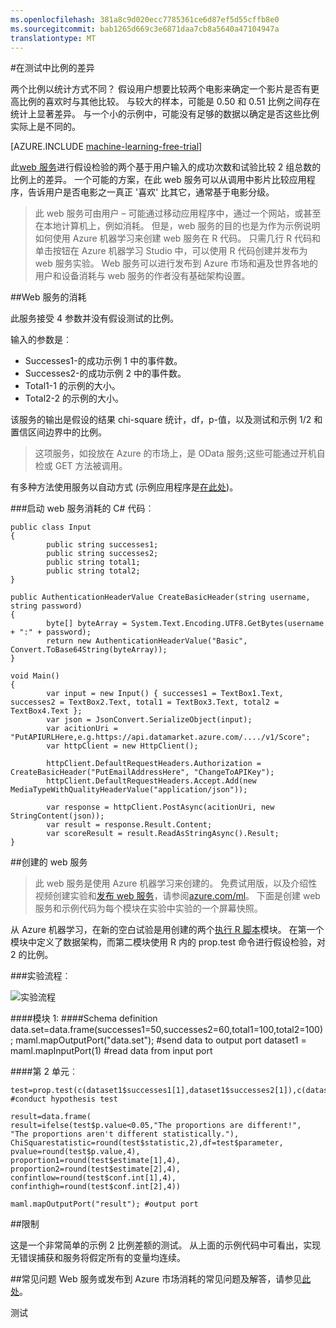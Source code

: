 ```yaml
---
ms.openlocfilehash: 381a8c9d020ecc7785361ce6d87ef5d55cffb8e0
ms.sourcegitcommit: bab1265d669c3e6871daa7cb8a5640a47104947a
translationtype: MT
---
```

<properties 
    pageTitle="差额比例测试 |Microsoft Azure" 
    description="在测试中比例的差异" 
    services="machine-learning" 
    documentationCenter="" 
    authors="aniedea" 
    manager="paulettm" 
    editor="cgronlun"/>

<tags 
    ms.service="machine-learning" 
    ms.workload="data-services" 
    ms.tgt_pltfrm="na" 
    ms.devlang="na" 
    ms.topic="article" 
    ms.date="09/02/2015" 
    ms.author="jaymathe"/> 


#在测试中比例的差异


两个比例以统计方式不同？ 假设用户想要比较两个电影来确定一个影片是否有更高比例的喜欢时与其他比较。 与较大的样本，可能是 0.50 和 0.51 比例之间存在统计上显著差异。 与一个小的示例中，可能没有足够的数据以确定是否这些比例实际上是不同的。 


[AZURE.INCLUDE [machine-learning-free-trial](../../includes/machine-learning-free-trial.md)]

此[web 服务]( https://datamarket.azure.com/dataset/aml_labs/prop_test)进行假设检验的两个基于用户输入的成功次数和试验比较 2 组总数的比例上的差异。 一个可能的方案，在此 web 服务可以从调用中影片比较应用程序，告诉用户是否电影之一真正 '喜欢' 比其它，通常基于电影分级。

>此 web 服务可由用户 – 可能通过移动应用程序中，通过一个网站，或甚至在本地计算机上，例如消耗。 但是，web 服务的目的也是为作为示例说明如何使用 Azure 机器学习来创建 web 服务在 R 代码。 只需几行 R 代码和单击按钮在 Azure 机器学习 Studio 中，可以使用 R 代码创建并发布为 web 服务实验。 Web 服务可以进行发布到 Azure 市场和遍及世界各地的用户和设备消耗与 web 服务的作者没有基础架构设置。


##Web 服务的消耗

此服务接受 4 参数并没有假设测试的比例。

输入的参数是︰

* Successes1-的成功示例 1 中的事件数。
* Successes2-的成功示例 2 中的事件数。
* Total1-1 的示例的大小。
* Total2-2 的示例的大小。

该服务的输出是假设的结果 chi-square 统计，df，p-值，以及测试和示例 1/2 和置信区间边界中的比例。

>这项服务，如投放在 Azure 的市场上，是 OData 服务;这些可能通过开机自检或 GET 方法被调用。 

有多种方法使用服务以自动方式 (示例应用程序是[在此处](http://microsoftazuremachinelearning.azurewebsites.net/DifferenceInProportionsTest.aspx ))。

###启动 web 服务消耗的 C# 代码︰

    public class Input
    {
            public string successes1;
            public string successes2;
            public string total1;
            public string total2;
    }
    
    public AuthenticationHeaderValue CreateBasicHeader(string username, string password)
    {
            byte[] byteArray = System.Text.Encoding.UTF8.GetBytes(username + ":" + password);
            return new AuthenticationHeaderValue("Basic", Convert.ToBase64String(byteArray));
    }

    void Main()
    {
            var input = new Input() { successes1 = TextBox1.Text, successes2 = TextBox2.Text, total1 = TextBox3.Text, total2 = TextBox4.Text };
            var json = JsonConvert.SerializeObject(input);
            var acitionUri = "PutAPIURLHere,e.g.https://api.datamarket.azure.com/..../v1/Score";
            var httpClient = new HttpClient();
    
            httpClient.DefaultRequestHeaders.Authorization = CreateBasicHeader("PutEmailAddressHere", "ChangeToAPIKey");
            httpClient.DefaultRequestHeaders.Accept.Add(new MediaTypeWithQualityHeaderValue("application/json"));
    
            var response = httpClient.PostAsync(acitionUri, new StringContent(json));
            var result = response.Result.Content;
            var scoreResult = result.ReadAsStringAsync().Result;
    }


##创建的 web 服务

>此 web 服务是使用 Azure 机器学习来创建的。 免费试用版，以及介绍性视频创建实验和[发布 web 服务](machine-learning-publish-a-machine-learning-web-service.md)，请参阅[azure.com/ml](http://azure.com/ml)。 下面是创建 web 服务和示例代码为每个模块在实验中实验的一个屏幕快照。

从 Azure 机器学习，在新的空白试验是用创建的两个[执行 R 脚本][执行 r 脚本]模块。 在第一个模块中定义了数据架构，而第二模块使用 R 内的 prop.test 命令进行假设检验，对 2 的比例。 


###实验流程︰

![实验流程][2]


####模块 1:
    ####Schema definition  
    data.set=data.frame(successes1=50,successes2=60,total1=100,total2=100);
    maml.mapOutputPort("data.set"); #send data to output port
    dataset1 = maml.mapInputPort(1) #read data from input port
    

####第 2 单元︰

    test=prop.test(c(dataset1$successes1[1],dataset1$successes2[1]),c(dataset1$total1[1],dataset1$total2[1])) #conduct hypothesis test

    result=data.frame(
    result=ifelse(test$p.value<0.05,"The proportions are different!",
    "The proportions aren't different statistically."),
    ChiSquarestatistic=round(test$statistic,2),df=test$parameter,
    pvalue=round(test$p.value,4),
    proportion1=round(test$estimate[1],4),
    proportion2=round(test$estimate[2],4),
    confintlow=round(test$conf.int[1],4),
    confinthigh=round(test$conf.int[2],4)) 

    maml.mapOutputPort("result"); #output port
    

##限制 

这是一个非常简单的示例 2 比例差额的测试。 从上面的示例代码中可看出，实现无错误捕获和服务将假定所有的变量均连续。

##常见问题
Web 服务或发布到 Azure 市场消耗的常见问题及解答，请参见[此处](machine-learning-marketplace-faq.md)。

[1]: ./media/machine-learning-r-csharp-difference-in-two-proportions/hyptest-img1.png
[2]: ./media/machine-learning-r-csharp-difference-in-two-proportions/hyptest-img2.png


<!-- Module References -->
[执行 r 脚本]: https://msdn.microsoft.com/library/azure/30806023-392b-42e0-94d6-6b775a6e0fd5/
 

测试
